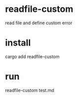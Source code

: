 # readfile-custom
read file and define custom error

# install
cargo add readfile-custom

# run
readfile-custom test.md
